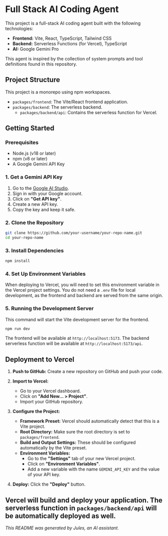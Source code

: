 # Full Stack AI Coding Agent

This project is a full-stack AI coding agent built with the following technologies:

- **Frontend:** Vite, React, TypeScript, Tailwind CSS
- **Backend:** Serverless Functions (for Vercel), TypeScript
- **AI:** Google Gemini Pro

This agent is inspired by the collection of system prompts and tool definitions found in this repository.

## Project Structure

This project is a monorepo using npm workspaces.

- `packages/frontend`: The Vite/React frontend application.
- `packages/backend`: The serverless backend.
  - `packages/backend/api`: Contains the serverless function for Vercel.

## Getting Started

### Prerequisites

- Node.js (v18 or later)
- npm (v8 or later)
- A Google Gemini API Key

### 1. Get a Gemini API Key

1.  Go to the [Google AI Studio](https://aistudio.google.com/).
2.  Sign in with your Google account.
3.  Click on **"Get API key"**.
4.  Create a new API key.
5.  Copy the key and keep it safe.

### 2. Clone the Repository

```bash
git clone https://github.com/your-username/your-repo-name.git
cd your-repo-name
```

### 3. Install Dependencies

```bash
npm install
```

### 4. Set Up Environment Variables

When deploying to Vercel, you will need to set this environment variable in the Vercel project settings. You do not need a `.env` file for local development, as the frontend and backend are served from the same origin.

### 5. Running the Development Server

This command will start the Vite development server for the frontend.

```bash
npm run dev
```

The frontend will be available at `http://localhost:5173`. The backend serverless function will be available at `http://localhost:5173/api`.

## Deployment to Vercel

1.  **Push to GitHub:** Create a new repository on GitHub and push your code.

2.  **Import to Vercel:**
    - Go to your Vercel dashboard.
    - Click on **"Add New... > Project"**.
    - Import your GitHub repository.

3.  **Configure the Project:**
    - **Framework Preset:** Vercel should automatically detect that this is a Vite project.
    - **Root Directory:** Make sure the root directory is set to `packages/frontend`.
    - **Build and Output Settings:** These should be configured automatically by the Vite preset.
    - **Environment Variables:**
        - Go to the **"Settings"** tab of your new Vercel project.
        - Click on **"Environment Variables"**.
        - Add a new variable with the name `GEMINI_API_KEY` and the value of your API key.

4.  **Deploy:** Click the **"Deploy"** button.

Vercel will build and deploy your application. The serverless function in `packages/backend/api` will be automatically deployed as well.
---

*This README was generated by Jules, an AI assistant.*
